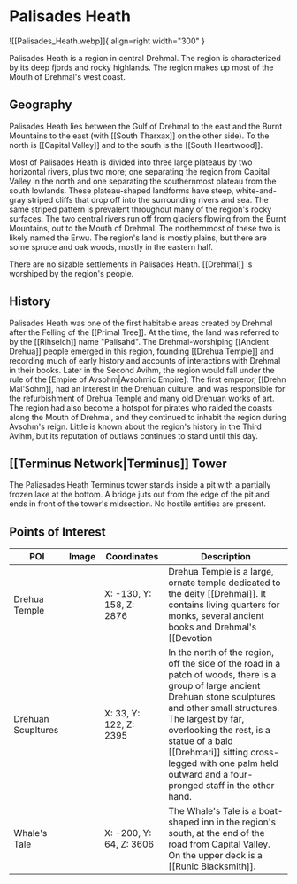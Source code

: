 # Palisades Heath

![[Palisades_Heath.webp]]{ align=right width="300" }

Palisades Heath is a region in central Drehmal. The region is characterized by its deep fjords and rocky highlands. The region makes up most of the Mouth of Drehmal's west coast.

## Geography

Palisades Heath lies between the Gulf of Drehmal to the east and the Burnt Mountains to the east (with [[South Tharxax]] on the other side). To the north is [[Capital Valley]] and to the south is the [[South Heartwood]].

Most of Palisades Heath is divided into three large plateaus by two horizontal rivers, plus two more; one separating the region from Capital Valley in the north and one separating the southernmost plateau from the south lowlands. These plateau-shaped landforms have steep, white-and-gray striped cliffs that drop off into the surrounding rivers and sea. The same striped pattern is prevalent throughout many of the region's rocky surfaces. The two central rivers run off from glaciers flowing from the Burnt Mountains, out to the Mouth of Drehmal. The northernmost of these two is likely named the Erwu. The region's land is mostly plains, but there are some spruce and oak woods, mostly in the eastern half.

There are no sizable settlements in Palisades Heath. [[Drehmal]] is worshiped by the region's people.

## History

Palisades Heath was one of the first habitable areas created by Drehmal after the Felling of the [[Primal Tree]]. At the time, the land was referred to by the [[Rihselch]] name "Palisahd". The Drehmal-worshiping [[Ancient Drehua]] people emerged in this region, founding [[Drehua Temple]] and recording much of early history and accounts of interactions with Drehmal in their books. Later in the Second Avihm, the region would fall under the rule of the [Empire of Avsohm|Avsohmic Empire]. The first emperor, [[Drehn Mal'Sohm]], had an interest in the Drehuan culture, and was responsible for the refurbishment of Drehua Temple and many old Drehuan works of art. The region had also become a hotspot for pirates who raided the coasts along the Mouth of Drehmal, and they continued to inhabit the region during Avsohm's reign. Little is known about the region's history in the Third Avihm, but its reputation of outlaws continues to stand until this day.

## [[Terminus Network|Terminus]] Tower

The Paliasades Heath Terminus tower stands inside a pit with a partially frozen lake at the bottom. A bridge juts out from the edge of the pit and ends in front of the tower's midsection. No hostile entities are present.

## Points of Interest

| POI | Image | Coordinates | Description |
|-|-|-|-|
| Drehua Temple |  | X: -130, Y: 158, Z: 2876 | Drehua Temple is a large, ornate temple dedicated to the deity [[Drehmal]]. It contains living quarters for monks, several ancient books and Drehmal's [[Devotion|devotion]] altar. The temple was founded by the ancient Drehua, but it was renovated more than a millenium later with funds from the Avsohmic emperor Drehn Mal'Sohm. |
| Drehuan Scupltures |  | X: 33, Y: 122, Z: 2395 | In the north of the region, off the side of the road in a patch of woods, there is a group of large ancient Drehuan stone sculptures and other small structures. The largest by far, overlooking the rest, is a statue of a bald [[Drehmari]] sitting cross-legged with one palm held outward and a four-pronged staff in the other hand.
| Whale's Tale |  | X: -200, Y: 64, Z: 3606 | The Whale's Tale is a boat-shaped inn in the region's south, at the end of the road from Capital Valley. On the upper deck is a [[Runic Blacksmith]]. |
